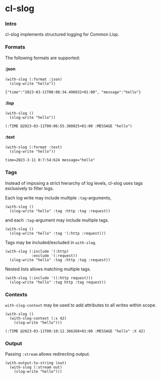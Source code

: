 # cl-slog

### Intro
cl-slog implements structured logging for Common Lisp.

### Formats
The following formats are supported:

#### :json
```
(with-slog (:format :json)
  (slog-write "hello"))

{"time":"2023-03-11T00:08:34.496032+01:00", "message":"hello"}
```
#### :lisp
```
(with-slog ()
  (slog-write "hello"))

(:TIME @2023-03-11T00:06:55.308025+01:00 :MESSAGE "hello")
```
#### :text
```
(with-slog (:format :text)
  (slog-write "hello"))

time=2023-3-11 0:7:54:624 message="hello"
```



### Tags
Instead of imposing a strict hierarchy of log levels, cl-slog uses tags exclusively to filter logs.  

Each log write may include multiple `:tag`-arguments,
```
(with-slog ()
  (slog-write "hello" :tag :http :tag :request))
```
and each `:tag`-argument may include multiple tags.
```
(with-slog ()
  (slog-write "hello" :tag '(:http :request)))
```  

Tags may be included/excluded in `with-slog`.
```
(with-slog (:include '(:http)
            :exclude '(:request))
  (slog-write "hello" :tag :http :tag :request))
```  

Nested lists allows matching multiple tags.
```
(with-slog (:include '((:http request)))
  (slog-write "hello" :tag http :tag request))
```

### Contexts
`with-slog-context` may be used to add attributes to all writes within scope.
```
(with-slog ()
  (with-slog-context (:x 42)
    (slog-write "hello")))

(:TIME @2023-03-11T00:10:12.366268+01:00 :MESSAGE "hello" :X 42)
```

### Output
Passing `:stream` allows redirecting output.
```
(with-output-to-string (out)
  (with-slog (:stream out)
    (slog-write "hello")))
```